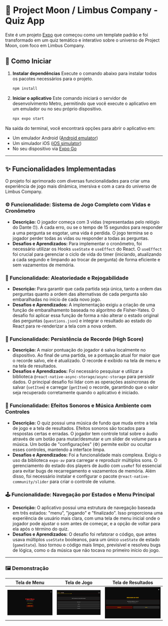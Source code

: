 # 🐙 Project Moon / Limbus Company - Quiz App

Este é um projeto [Expo](https://expo.dev) que começou como um template padrão e foi transformado em um quiz temático e interativo sobre o universo de Project Moon, com foco em Limbus Company.

## 🚀 Como Iniciar

1.  **Instalar dependências**
    Execute o comando abaixo para instalar todos os pacotes necessários para o projeto.
    ```bash
    npm install
    ```

2.  **Iniciar o aplicativo**
    Este comando iniciará o servidor de desenvolvimento Metro, permitindo que você execute o aplicativo em um emulador ou no seu próprio dispositivo.
    ```bash
    npx expo start
    ```

Na saída do terminal, você encontrará opções para abrir o aplicativo em:
* Um emulador Android ([Android emulator](https://docs.expo.dev/workflow/android-studio-emulator/))
* Um simulador iOS ([iOS simulator](https://docs.expo.dev/workflow/ios-simulator/))
* No seu dispositivo via [Expo Go](https://expo.dev/go)

---

## ✨ Funcionalidades Implementadas

O projeto foi aprimorado com diversas funcionalidades para criar uma experiência de jogo mais dinâmica, imersiva e com a cara do universo de Limbus Company.

### ⚙️ Funcionalidade: Sistema de Jogo Completo com Vidas e Cronômetro
* **Descrição:** O jogador começa com 3 vidas (representadas pelo relógio do Dante ⏰). A cada erro, ou se o tempo de 15 segundos para responder a uma pergunta se esgotar, uma vida é perdida. O jogo termina se o jogador perder todas as vidas ou responder a todas as perguntas.
* **Desafios e Aprendizados:** Para implementar o cronômetro, foi necessário utilizar os Hooks `useState` e `useEffect` do React. O `useEffect` foi crucial para gerenciar o ciclo de vida do timer (iniciando, atualizando a cada segundo e limpando ao trocar de pergunta) de forma eficiente e sem vazamentos de memória.

### 🎲 Funcionalidade: Aleatoriedade e Rejogabilidade
* **Descrição:** Para garantir que cada partida seja única, tanto a ordem das perguntas quanto a ordem das alternativas de cada pergunta são embaralhadas no início de cada novo jogo.
* **Desafios e Aprendizados:** A implementação exigiu a criação de uma função de embaralhamento baseada no algoritmo de Fisher-Yates. O desafio foi aplicar essa função de forma a não alterar o estado original das perguntas (`questions.json`) e integrar o resultado ao estado do React para re-renderizar a tela com a nova ordem.

### 💾 Funcionalidade: Persistência de Recorde (High Score)
* **Descrição:** A maior pontuação do jogador é salva localmente no dispositivo. Ao final de uma partida, se a pontuação atual for maior que o recorde salvo, ele é atualizado. O recorde é exibido na tela de menu e na tela de resultados.
* **Desafios e Aprendizados:** Foi necessário pesquisar e utilizar a biblioteca `@react-native-async-storage/async-storage` para persistir dados. O principal desafio foi lidar com as operações assíncronas de salvar (`setItem`) e carregar (`getItem`) o recorde, garantindo que o valor seja recuperado corretamente quando o aplicativo é iniciado.

### 🎵 Funcionalidade: Efeitos Sonoros e Música Ambiente com Controles
* **Descrição:** O quiz possui uma música de fundo que muda entre a tela de jogo e a tela de resultados. Efeitos sonoros são tocados para respostas certas e erradas. O jogador tem controle total sobre o áudio através de um botão para mutar/desmutar e um slider de volume para a música. Um botão de "configurações" (⚙️) permite exibir ou ocultar esses controles, mantendo a interface limpa.
* **Desafios e Aprendizados:** Foi a funcionalidade mais complexa. Exigiu o uso da biblioteca `expo-av` para carregar e reproduzir múltiplos sons. O gerenciamento do estado dos players de áudio com `useRef` foi essencial para evitar bugs de recarregamento e vazamentos de memória. Além disso, foi necessário instalar e configurar o pacote `@react-native-community/slider` para criar o controle de volume.

### 🕹️ Funcionalidade: Navegação por Estados e Menu Principal
* **Descrição:** O aplicativo possui uma estrutura de navegação baseada em três estados: "menu", "jogando" e "finalizado". Isso proporciona uma experiência de usuário mais clara, com uma tela de menu inicial onde o jogador pode ajustar o som antes de começar, e a opção de voltar para ela após o término do quiz.
* **Desafios e Aprendizados:** O desafio foi refatorar o código, que antes usava múltiplos `useState` booleanos, para um único `useState` de estado (`gameState`). Isso tornou o código mais limpo, previsível e resolveu bugs de lógica, como o da música que não tocava no primeiro início do jogo.

---

### 🖼️ Demonstração

| Tela de Menu | Tela de Jogo | Tela de Resultados |
| :---: | :---: | :---: |
| ![Tela de Menu](assets/images/screenshot_menu.png) | ![Tela de Jogo com Controles de Áudio](assets/images/screenshot_jogo_audio.png) | ![Tela de Resultados com botões de Reiniciar e Menu](assets/images/screenshot_resultados.png) |